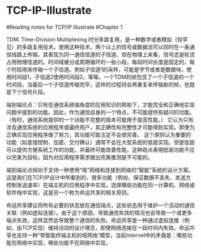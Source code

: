 # TCP-IP-Illustrate
#Reading notes for TCP/IP Illustrate
#Chapter 1

  TDM: Time-Division Multiplexing 时分多路复用，是一种数字或者模拟（较罕见）的多路复用技术。使用这种技术，两个以上的信号或数据流可以同时在一条通信线路上传输，其表现为同一通信信道的子信道。但在物理上来看，信号还是轮流占用物理信道的。时间域被分成周期循环的一些小段，每段时间长度是固定的，每个时段用来传输一个子信道。例如子信道1的采样，可能是字节或者是数据块，使用时间段1，子信道2使用时间段2，等等。一个TDM的帧包含了一个子信道的一个时间段，当最后一个子信道传输完毕，这样的过程将会再重复来传输新的帧，也就是下个信号片段。

  端到端论点：只有在通信系统端角度的应用知识的帮助下，才能完全和正确地实现问题中提到的功能。因此，作为通信自身的一个特点，不可能提供有疑问的功能。（有时，通信系统提供的一个功能不完整的版本可能用于提高性能。）
  它认为只有涉及通信系统的应用程序或最终用户，其正确性和完整性才可能得到实现。即使为正确实现应用程序做了努力，其功能可能注定不会很完善。
这个原则认为重要的功能（如差错控制、加密、交付确认）通常不会在大型系统的低层实现。但是低层可以提供方便系统工作的功能，并最终可能改善性能。这种观点表明低层功能不应以完美为目标，因为对应用程序需求做出完美推测是不可能的。

  端到端论点倾向于支持一种使用“哑”网络和连接到网络的“智能”系统的设计方案。这是我们在TCP/IP设计中所看到的，很多功能（例如，保证数据不丢失、发送方控制发送速率）在端主机的应用程序中实现。选择哪些功能在同一计算机、网络或软件栈中实现，这是另一个称为命运共享的相关原则。

  命运共享建议将所有必要的状态放在通信端点，这些状态用于维护一个活动的通信关联（例如虚拟连接）。由于这个原因，导致通信失效的情况也会导致一个或更多端点失效，这样显然会导致整个通信的失败。命运共享是一种通过虚拟连接（例如，由TCP实现）维持活动的设计理念，即便网络连接在一段时间内失效。命运共享也支持一种“带智能终端主机的哑网络”模型，当前Internet中的矛盾是：哪些功能在网络中实现，哪些功能不在网络中实现。
